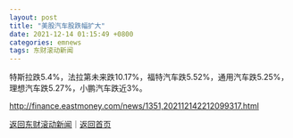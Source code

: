 ```yaml
---
layout: post
title: "美股汽车股跌幅扩大"
date: 2021-12-14 01:15:49 +0800
categories: emnews
tags: 东财滚动新闻
---
```


特斯拉跌5.4%，法拉第未来跌10.17%，福特汽车跌5.52%，通用汽车跌5.25%，理想汽车跌5.27%，小鹏汽车跌近3%。

<http://finance.eastmoney.com/news/1351,202112142212099317.html>

[返回东财滚动新闻](//finews.withounder.com/emnews/)｜[返回首页](//finews.withounder.com/)